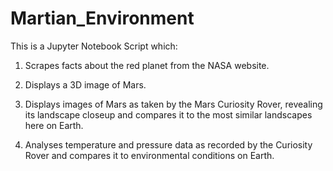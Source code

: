# Martian_Environment

This is a Jupyter Notebook Script which:

1. Scrapes facts about the red planet from the NASA website.

2. Displays a 3D image of Mars.

3. Displays images of Mars as taken by the Mars Curiosity Rover, revealing its landscape closeup and compares it to the most similar landscapes here on Earth.

4. Analyses temperature and pressure data as recorded by the Curiosity Rover and compares it to environmental conditions on Earth.
